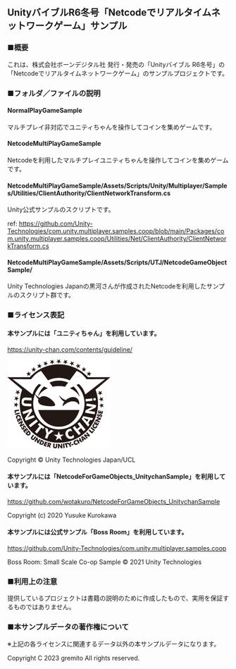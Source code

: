 ## UnityバイブルR6冬号「Netcodeでリアルタイムネットワークゲーム」サンプル

### ■概要

これは、株式会社ボーンデジタル社 発行・発売の「Unityバイブル R6冬号」の「Netcodeでリアルタイムネットワークゲーム」のサンプルプロジェクトです。

### ■フォルダ／ファイルの説明

#### NormalPlayGameSample

マルチプレイ非対応でユニティちゃんを操作してコインを集めゲームです。

#### NetcodeMultiPlayGameSample

Netcodeを利用したマルチプレイユニティちゃんを操作してコインを集めゲームです。

#### NetcodeMultiPlayGameSample/Assets/Scripts/Unity/Multiplayer/Samples/Utilities/ClientAuthority/ClientNetworkTransform.cs

Unity公式サンプルのスクリプトです。

ref: https://github.com/Unity-Technologies/com.unity.multiplayer.samples.coop/blob/main/Packages/com.unity.multiplayer.samples.coop/Utilities/Net/ClientAuthority/ClientNetworkTransform.cs

#### NetcodeMultiPlayGameSample/Assets/Scripts/UTJ/NetcodeGameObjectSample/

Unity Technologies Japanの黒河さんが作成されたNetcodeを利用したサンプルのスクリプト群です。

### ■ライセンス表記

#### 本サンプルには「ユニティちゃん」を利用しています。

https://unity-chan.com/contents/guideline/

![imageLicenseLogo](./imageLicenseLogo.png)

Copyright © Unity Technologies Japan/UCL

#### 本サンプルには「NetcodeForGameObjects_UnitychanSample」を利用しています。

https://github.com/wotakuro/NetcodeForGameObjects_UnitychanSample

Copyright (c) 2020 Yusuke Kurokawa

#### 本サンプルには公式サンプル「Boss Room」を利用しています。

https://github.com/Unity-Technologies/com.unity.multiplayer.samples.coop

Boss Room: Small Scale Co-op Sample © 2021 Unity Technologies

### ■利用上の注意

提供しているプロジェクトは書籍の説明のために作成したもので、実用を保証するものではありません。

### ■本サンプルデータの著作権について

※上記の各ライセンスに関連するデータ以外の本サンプルデータになります。

Copyright C 2023 gremito All rights reserved.
